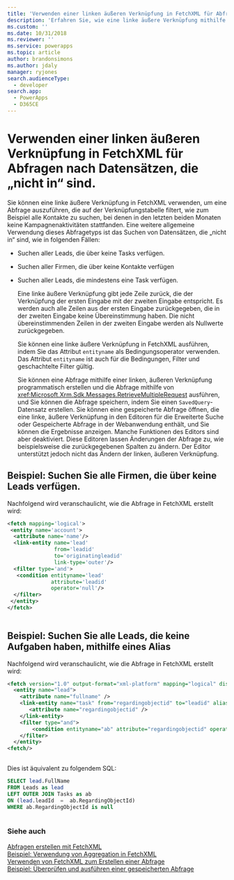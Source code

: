 ```yaml
---
title: 'Verwenden einer linken äußeren Verknüpfung in FetchXML für Abfragen nach Datensätzen, die &bdquo;nicht in&bdquo; sind (Common Data Service für Apps) | Microsoft Docs'
description: 'Erfahren Sie, wie eine linke äußere Verknüpfung mithilfe der FetchXML-Klasse verwendet wird, um eine Abfrage auszuführen, die die Verknüpfungstabelle filtert, und eine Abfrage zu erstellen, die Datensätze des Typs „nicht in“ in einer Gruppe findet'
ms.custom: ''
ms.date: 10/31/2018
ms.reviewer: ''
ms.service: powerapps
ms.topic: article
author: brandonsimons
ms.author: jdaly
manager: ryjones
search.audienceType:
  - developer
search.app:
  - PowerApps
  - D365CE
---
```

# <a name="use-a-left-outer-join-in-fetchxml-to-query-for-records-not-in"></a>Verwenden einer linken äußeren Verknüpfung in FetchXML für Abfragen nach Datensätzen, die „nicht in“ sind.

Sie können eine linke äußere Verknüpfung in FetchXML verwenden, um eine Abfrage auszuführen, die auf der Verknüpfungstabelle filtert, wie zum Beispiel alle Kontakte zu suchen, bei denen in den letzten beiden Monaten keine Kampagnenaktivitäten stattfanden. Eine weitere allgemeine Verwendung dieses Abfragetyps ist das Suchen von Datensätzen, die „nicht in“ sind, wie in folgenden Fällen:  
  
- Suchen aller Leads, die über keine Tasks verfügen.  
  
- Suchen aller Firmen, die über keine Kontakte verfügen  
  
- Suchen aller Leads, die mindestens eine Task verfügen.  
  
  Eine linke äußere Verknüpfung gibt jede Zeile zurück, die der Verknüpfung der ersten Eingabe mit der zweiten Eingabe entspricht. Es werden auch alle Zeilen aus der ersten Eingabe zurückgegeben, die in der zweiten Eingabe keine Übereinstimmung haben. Die nicht übereinstimmenden Zeilen in der zweiten Eingabe werden als Nullwerte zurückgegeben.  
  
  Sie können eine linke äußere Verknüpfung in FetchXML ausführen, indem Sie das Attribut `entityname` als Bedingungsoperator verwenden. Das Attribut `entityname` ist auch für die Bedingungen, Filter und geschachtelte Filter gültig.  
  
  Sie können eine Abfrage mithilfe einer linken, äußeren Verknüpfung programmatisch erstellen und die Abfrage mithilfe von <xref:Microsoft.Xrm.Sdk.Messages.RetrieveMultipleRequest> ausführen, und Sie können die Abfrage speichern, indem Sie einen `SavedQuery`-Datensatz erstellen. Sie können eine gespeicherte Abfrage öffnen, die eine linke, äußere Verknüpfung in den Editoren für die Erweiterte Suche oder Gespeicherte Abfrage in der Webanwendung enthält, und Sie können die Ergebnisse anzeigen. Manche Funktionen des Editors sind aber deaktiviert. Diese Editoren lassen Änderungen der Abfrage zu, wie beispielsweise die zurückgegebenen Spalten zu ändern. Der Editor unterstützt jedoch nicht das Ändern der linken, äußeren Verknüpfung.  
  
## <a name="example-find-all-accounts-that-have-no-leads"></a>Beispiel: Suchen Sie alle Firmen, die über keine Leads verfügen.  
 Nachfolgend wird veranschaulicht, wie die Abfrage in FetchXML erstellt wird:  
  
```xml  
<fetch mapping='logical'>  
 <entity name='account'>  
  <attribute name='name'/>  
  <link-entity name='lead'  
               from='leadid'  
               to='originatingleadid'  
               link-type='outer'/>  
  <filter type='and'>  
   <condition entityname='lead'  
              attribute='leadid'  
              operator='null'/>  
  </filter>  
 </entity>  
</fetch>  
  
```  
  
## <a name="example-find-all-leads-that-have-no-tasks-using-an-alias"></a>Beispiel: Suchen Sie alle Leads, die keine Aufgaben haben, mithilfe eines Alias  
 Nachfolgend wird veranschaulicht, wie die Abfrage in FetchXML erstellt wird:  
  
```xml  
<fetch version="1.0" output-format="xml-platform" mapping="logical" distinct="true">  
  <entity name="lead">  
    <attribute name="fullname" />  
    <link-entity name="task" from="regardingobjectid" to="leadid" alias="ab" link-type="outer">  
       <attribute name="regardingobjectid" />  
    </link-entity>  
    <filter type="and">  
        <condition entityname="ab" attribute="regardingobjectid" operator="null" />  
    </filter>  
  </entity>  
<fetch/>  
  
```  
  
 Dies ist äquivalent zu folgendem SQL:  
  
```sql  
SELECT lead.FullName  
FROM Leads as lead  
LEFT OUTER JOIN Tasks as ab  
ON (lead.leadId  =  ab.RegardingObjectId)  
WHERE ab.RegardingObjectId is null  
  
```  
  
### <a name="see-also"></a>Siehe auch  
 [Abfragen erstellen mit FetchXML](/dynamics365/customer-engagement/developer/org-service/build-queries-fetchxml)   
 [Beispiel: Verwendung von Aggregation in FetchXML](org-service/samples/use-aggregation-fetchxml.md)   
 [Verwenden von FetchXML zum Erstellen einer Abfrage](use-fetchxml-construct-query.md)   
 [Beispiel: Überprüfen und ausführen einer gespeicherten Abfrage](org-service/samples/validate-execute-saved-query.md)
